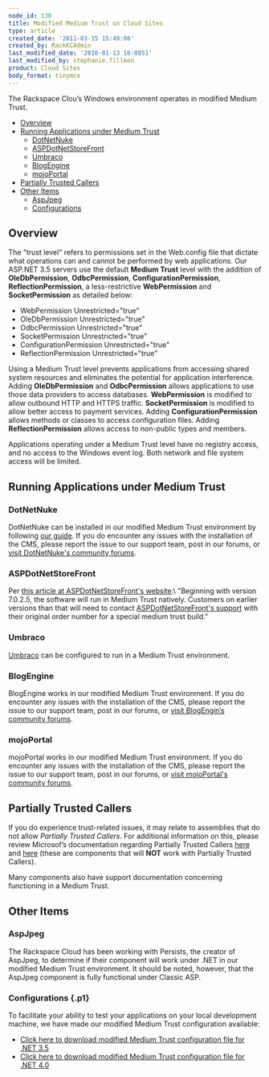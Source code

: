 ```yaml
---
node_id: 130
title: Modified Medium Trust on Cloud Sites
type: article
created_date: '2011-03-15 15:49:06'
created_by: RackKCAdmin
last_modified_date: '2016-01-13 16:0851'
last_modified_by: stephanie.fillmon
product: Cloud Sites
body_format: tinymce
---
```


The Rackspace Clou&rsquo;s Windows environment operates in modified Medium
Trust.

-   [Overview](#Overview)
-   [Running Applications under Medium
    Trust](#Running_Applications_under_Medium_Trust)
    -   [DotNetNuke](#DotNetNuke)
    -   [ASPDotNetStoreFront](#ASPDotNetStoreFront)
    -   [Umbraco](#Umbraco)
    -   [BlogEngine](#BlogEngine)
    -   [mojoPortal](#mojoPortal)
-   [Partially Trusted Callers](#Partially_Trusted_Callers)
-   [Other Items](#Other_Items)
    -   [AspJpeg](#AspJpeg)
    -   [Configurations](#Configurations)

Overview
--------

The "trust level" refers to permissions set in the Web.config file that
dictate what operations can and cannot be performed by web applications.
Our ASP.NET 3.5 servers use the default **Medium Trust** level with the
addition of **OleDbPermission**, **OdbcPermission**,
**ConfigurationPermission**, **ReflectionPermission**, a
less-restrictive **WebPermission** and **SocketPermission** as detailed
below:

-   WebPermission Unrestricted="true"
-   OleDbPermission Unrestricted="true"
-   OdbcPermission Unrestricted="true"
-   SocketPermission Unrestricted="true"
-   ConfigurationPermission Unrestricted="true"
-   ReflectionPermission Unrestricted="true"

Using a Medium Trust level prevents applications from accessing shared
system resources and eliminates the potential for application
interference. Adding **OleDbPermission** and **OdbcPermission** allows
applications to use those data providers to access databases.
**WebPermission** is modified to allow outbound HTTP and HTTPS traffic.
**SocketPermission** is modified to allow better access to payment
services. Adding **ConfigurationPermission** allows methods or classes
to access configuration files. Adding **ReflectionPermission** allows
access to non-public types and members.

Applications operating under a Medium Trust level have no registry
access, and no access to the Windows event log. Both network and file
system access will be limited.

Running Applications under Medium Trust
---------------------------------------

### DotNetNuke

DotNetNuke can be installed in our modified Medium Trust environment by
following [our
guide](/knowledge_center/index.php/DotNetNuke "DotNetNuke"). If you do
encounter any issues with the installation of the CMS, please report the
issue to our support team, post in our forums, or [visit DotNetNuke's
community
forums](http://www.dotnetnuke.com/tabid/795/default.aspx "http://www.dotnetnuke.com/tabid/795/default.aspx").

### ASPDotNetStoreFront

Per [this article at ASPDotNetStoreFront's
website](https://support.aspdotnetstorefront.com/index.php?_m=knowledgebase&_a=viewarticle&kbarticleid=105 "https://support.aspdotnetstorefront.com/index.php?_m=knowledgebase&_a=viewarticle&kbarticleid=105"):\
 "Beginning with version 7.0.2.5, the software will run in Medium Trust
natively. Customers on earlier versions than that will need to contact
[ASPDotNetStoreFront's
support](http://www.aspdotnetstorefront.com/t-support.aspx "http://www.aspdotnetstorefront.com/t-support.aspx")
with their original order number for a special medium trust build."

### Umbraco

[Umbraco](http://umbraco.com/) can be configured to run in a Medium
Trust environment.

### BlogEngine

BlogEngine works in our modified Medium Trust environment. If you do
encounter any issues with the installation of the CMS, please report the
issue to our support team, post in our forums, or [visit BlogEngin&rsquo;s
community
forums](http://www.codeplex.com/blogengine/Thread/List.aspx "http://www.codeplex.com/blogengine/Thread/List.aspx").

### mojoPortal

mojoPortal works in our modified Medium Trust environment. If you do
encounter any issues with the installation of the CMS, please report the
issue to our support team, post in our forums, or [visit mojoPortal's
community
forums](http://www.mojoportal.com/forums.aspx "http://www.mojoportal.com/forums.aspx").

Partially Trusted Callers
-------------------------

If you do experience trust-related issues, it may relate to assemblies
that do not allow *Partially Trusted Callers*. For additional
information on this, please review Microsof&rsquo;s documentation regarding
Partially Trusted Callers
[here](http://msdn.microsoft.com/en-us/library/wyts434y.aspx "http://msdn.microsoft.com/en-us/library/wyts434y.aspx")
and
[here](http://msdn.microsoft.com/en-us/library/ms364059%28VS.80%29.aspx#prtltrstpro_topic7 "http://msdn.microsoft.com/en-us/library/ms364059%28VS.80%29.aspx#prtltrstpro_topic7")
(these are components that will **NOT** work with Partially Trusted
Callers).

Many components also have support documentation concerning functioning
in a Medium Trust.

Other Items
-----------

### AspJpeg

The Rackspace Cloud has been working with Persists, the creator of
AspJpeg, to determine if their component will work under .NET in our
modified Medium Trust environment. It should be noted, however, that the
AspJpeg component is fully functional under Classic ASP.

### Configurations {.p1}

To facilitate your ability to test your applications on your local
development machine, we have made our modified Medium Trust
configuration available:

-   [Click here to download modified Medium Trust configuration file for
    .NET
    3.5](http://c4959820.r20.cf2.rackcdn.com/web_customtrust.config)
-   [Click here to download modified Medium Trust configuration file for
    .NET 4.0](http://c4959820.r20.cf2.rackcdn.com/web_custom40.config)


